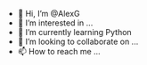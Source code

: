 - 👋 Hi, I’m @AlexG
- 👀 I’m interested in ...
- 🌱 I’m currently learning Python
- 💞️ I’m looking to collaborate on ...
- 📫 How to reach me ...

<!---
TifffanyG/TifffanyG is a ✨ special ✨ repository because its `README.md` (this file) appears on your GitHub profile.
You can click the Preview link to take a look at your changes.
--->

